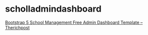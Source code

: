 # scholladmindashboard
<a href="https://therichpost.com/bootstrap-5-school-management-free-admin-dashboard-template-therichpost/">Bootstrap 5 School Management Free Admin Dashboard Template – Therichpost</a>
